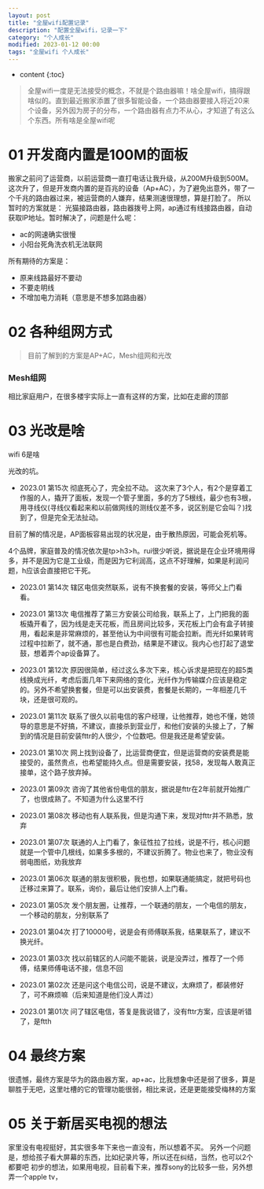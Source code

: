 ```yaml
---
layout: post
title: "全屋wifi配置记录"
description: "配置全屋wifi，记录一下"
category: "个人成长"
modified: 2023-01-12 00:00
tags: "全屋wifi 个人成长"
---
```

* content
{:toc}


> 全屋wifi一度是无法接受的概念，不就是个路由器嘛！啥全屋wifi，搞得跟啥似的。直到最近搬家添置了很多智能设备，一个路由器要接入将近20来个设备，另外因为房子的分布，一个路由器有点力不从心，才知道了有这么个东西。所有啥是全屋wifi呢

<!-- more -->

# 01 开发商内置是100M的面板
搬家之前问了运营商，以前运营商一直打电话让我升级，从200M升级到500M。这次升了，但是开发商内置的是百兆的设备（Ap+AC），为了避免出意外，带了一个千兆的路由器过来，被运营商的人嫌弃，结果测速很理想，算是打脸了。
所以暂时的方案就是：
光猫接路由器，路由器拨号上网，ap通过有线接路由器，自动获取IP地址。暂时解决了，问题是什么呢：
* ac的网速确实很慢
* 小阳台死角洗衣机无法联网

所有期待的方案是：
* 原来线路最好不要动
* 不要走明线
* 不增加电力消耗（意思是不想多加路由器）

# 02 各种组网方式
> 目前了解到的方案是AP+AC，Mesh组网和光改

### Mesh组网
相比家庭用户，在很多楼宇实际上一直有这样的方案，比如在走廊的顶部

# 03 光改是啥

wifi 6是啥

光改的坑。
* 2023.01 第15次 彻底死心了，完全拉不动。
这次来了3个人，有2个是穿着工作服的人，撬开了面板，发现一个管子里面，多的方了5根线，最少也有3根，用寻线仪(寻线仪看起来和以前做网线的测线仪差不多，说区别是它会叫？)找到了，但是完全无法扯动。

目前了解的情况是，AP面板容易出现的状况是，由于散热原因，可能会死机等。

4个品牌，家庭普及的情况依次是tp>h3>h。rui很少听说，据说是在企业环境用得多，并不是因为它是工业级，而是因为它利润高，这点不好理解，如果是利润问题，h应该会直接把它干死。

* 2023.01 第14次
辖区电信突然联系，说有不换套餐的安装，等师父上门看看。

* 2023.01 第13次
电信推荐了第三方安装公司给我，联系上了，上门把我的面板撬开看了，因为线是走天花板，而且房间比较多，天花板上门会有盒子转接用，看起来是非常麻烦的，甚至他认为中间很有可能会拉断。而光纤如果转弯过程中拉断了，就不通，那也是白费劲，结果是不建议。我内心也打起了退堂鼓，想着弄个ap设备算了。

* 2023.01 第12次
原因很简单，经过这么多次下来，核心诉求是把现在的超5类线换成光纤，考虑后面几年下来网络的变化，光纤作为传输媒介应该是稳定的。另外不希望换套餐，但是可以出安装费，套餐是长期的，一年相差几千块，还是很可观的。

* 2023.01 第11次
联系了很久以前电信的客户经理，让他推荐，她也不懂，她领导的意思是不好搞，不建议，直接杀到营业厅，和他们安装的头接上了，了解到的情况是目前安装fttr的人很少，个位数吧。但是我还是希望安装。

* 2023.01 第10次
网上找到设备了，比运营商便宜，但是运营商的安装费是能接受的，虽然贵点，也希望能持久点。但是需要安装，找58，发现每人敢真正接单，这个路子放弃掉。

* 2023.01 第09次
咨询了其他省份电信的朋友，据说是fttr在2年前就开始推广了，也很成熟了。不知道为什么这里不行

* 2023.01 第08次
移动也有人联系我，但是沟通下来，发现对fttr并不熟悉，放弃

* 2023.01 第07次
联通的人上门看了，象征性拉了拉线，说是不行，核心问题就是一个管中几根线，如果多多根的，不建议折腾了。物业也来了，物业没有弱电图纸，劝我放弃

* 2023.01 第06次
联通的朋友很积极，我也想，如果联通能搞定，就把号码也迁移过来算了。联系，询价，最后让他们安排人上门看。

* 2023.01 第05次
发个朋友圈，让推荐，一个联通的朋友，一个电信的朋友，一个移动的朋友，分别联系了

* 2023.01 第04次
打了10000号，说是会有师傅联系我，结果联系了，建议不换光纤。

* 2023.01 第03次
找以前辖区的人问能不能装，说是没弄过，推荐了一个师傅，结果师傅电话不接，信息不回

* 2023.01 第02次
还是问这个电信公司，说是不建议，太麻烦了，都装修好了，可不麻烦嘛（后来知道是他们没人弄过）

* 2023.01 第01次
问了辖区电信，答复是我说错了，没有fttr方案，应该是听错了，是ftth

# 04 最终方案
很遗憾，最终方案是华为的路由器方案，ap+ac，比我想象中还是弱了很多，算是聊胜于无吧，这里吐槽的它的管理功能很弱，相比来说，还是更能接受梅林的方案

# 05 关于新居买电视的想法
家里没有电视挺好，其实很多年下来也一直没有，所以想着不买。
另外一个问题是，想给孩子看大屏幕的东西，比如纪录片等，所以还在纠结，当然，也可以2个都要吧
初步的想法，如果用电视，目前看下来，推荐sony的比较多一些，另外想弄一个apple tv，